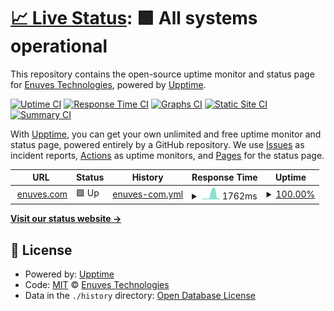 # [📈 Live Status](https://enuves.github.io/upptime): <!--live status--> **🟩 All systems operational**

This repository contains the open-source uptime monitor and status page for [Enuves Technologies](https://www.enuves.com), powered by [Upptime](https://github.com/upptime/upptime).

[![Uptime CI](https://github.com/enuves/upptime/workflows/Uptime%20CI/badge.svg)](https://github.com/upptime/upptime/actions?query=workflow%3A%22Uptime+CI%22)
[![Response Time CI](https://github.com/enuves/upptime/workflows/Response%20Time%20CI/badge.svg)](https://github.com/upptime/upptime/actions?query=workflow%3A%22Response+Time+CI%22)
[![Graphs CI](https://github.com/enuves/upptime/workflows/Graphs%20CI/badge.svg)](https://github.com/upptime/upptime/actions?query=workflow%3A%22Graphs+CI%22)
[![Static Site CI](https://github.com/enuves/upptime/workflows/Static%20Site%20CI/badge.svg)](https://github.com/upptime/upptime/actions?query=workflow%3A%22Static+Site+CI%22)
[![Summary CI](https://github.com/enuves/upptime/workflows/Summary%20CI/badge.svg)](https://github.com/upptime/upptime/actions?query=workflow%3A%22Summary+CI%22)

With [Upptime](https://upptime.js.org), you can get your own unlimited and free uptime monitor and status page, powered entirely by a GitHub repository. We use [Issues](https://github.com/enuves/upptime/issues) as incident reports, [Actions](https://github.com/enuves/upptime/actions) as uptime monitors, and [Pages](https://enuves.github.io/upptime) for the status page.

<!--start: status pages-->
<!-- This summary is generated by Upptime (https://github.com/upptime/upptime) -->
<!-- Do not edit this manually, your changes will be overwritten -->
<!-- prettier-ignore -->
| URL | Status | History | Response Time | Uptime |
| --- | ------ | ------- | ------------- | ------ |
| <img alt="" src="https://favicons.githubusercontent.com/www.enuves.com" height="13"> [enuves.com](https://www.enuves.com) | 🟩 Up | [enuves-com.yml](https://github.com/enuves/upptime/commits/HEAD/history/enuves-com.yml) | <details><summary><img alt="Response time graph" src="./graphs/enuves-com/response-time-week.png" height="20"> 1762ms</summary><br><a href="https://enuves.github.io/upptime/history/enuves-com"><img alt="Response time 867" src="https://img.shields.io/endpoint?url=https%3A%2F%2Fraw.githubusercontent.com%2Fenuves%2Fupptime%2FHEAD%2Fapi%2Fenuves-com%2Fresponse-time.json"></a><br><a href="https://enuves.github.io/upptime/history/enuves-com"><img alt="24-hour response time 635" src="https://img.shields.io/endpoint?url=https%3A%2F%2Fraw.githubusercontent.com%2Fenuves%2Fupptime%2FHEAD%2Fapi%2Fenuves-com%2Fresponse-time-day.json"></a><br><a href="https://enuves.github.io/upptime/history/enuves-com"><img alt="7-day response time 1762" src="https://img.shields.io/endpoint?url=https%3A%2F%2Fraw.githubusercontent.com%2Fenuves%2Fupptime%2FHEAD%2Fapi%2Fenuves-com%2Fresponse-time-week.json"></a><br><a href="https://enuves.github.io/upptime/history/enuves-com"><img alt="30-day response time 755" src="https://img.shields.io/endpoint?url=https%3A%2F%2Fraw.githubusercontent.com%2Fenuves%2Fupptime%2FHEAD%2Fapi%2Fenuves-com%2Fresponse-time-month.json"></a><br><a href="https://enuves.github.io/upptime/history/enuves-com"><img alt="1-year response time 867" src="https://img.shields.io/endpoint?url=https%3A%2F%2Fraw.githubusercontent.com%2Fenuves%2Fupptime%2FHEAD%2Fapi%2Fenuves-com%2Fresponse-time-year.json"></a></details> | <details><summary><a href="https://enuves.github.io/upptime/history/enuves-com">100.00%</a></summary><a href="https://enuves.github.io/upptime/history/enuves-com"><img alt="All-time uptime 100.00%" src="https://img.shields.io/endpoint?url=https%3A%2F%2Fraw.githubusercontent.com%2Fenuves%2Fupptime%2FHEAD%2Fapi%2Fenuves-com%2Fuptime.json"></a><br><a href="https://enuves.github.io/upptime/history/enuves-com"><img alt="24-hour uptime 100.00%" src="https://img.shields.io/endpoint?url=https%3A%2F%2Fraw.githubusercontent.com%2Fenuves%2Fupptime%2FHEAD%2Fapi%2Fenuves-com%2Fuptime-day.json"></a><br><a href="https://enuves.github.io/upptime/history/enuves-com"><img alt="7-day uptime 100.00%" src="https://img.shields.io/endpoint?url=https%3A%2F%2Fraw.githubusercontent.com%2Fenuves%2Fupptime%2FHEAD%2Fapi%2Fenuves-com%2Fuptime-week.json"></a><br><a href="https://enuves.github.io/upptime/history/enuves-com"><img alt="30-day uptime 100.00%" src="https://img.shields.io/endpoint?url=https%3A%2F%2Fraw.githubusercontent.com%2Fenuves%2Fupptime%2FHEAD%2Fapi%2Fenuves-com%2Fuptime-month.json"></a><br><a href="https://enuves.github.io/upptime/history/enuves-com"><img alt="1-year uptime 100.00%" src="https://img.shields.io/endpoint?url=https%3A%2F%2Fraw.githubusercontent.com%2Fenuves%2Fupptime%2FHEAD%2Fapi%2Fenuves-com%2Fuptime-year.json"></a></details>

<!--end: status pages-->

[**Visit our status website →**](https://enuves.github.io/upptime)

## 📄 License

- Powered by: [Upptime](https://github.com/upptime/upptime)
- Code: [MIT](./LICENSE) © [Enuves Technologies](https://www.enuves.com)
- Data in the `./history` directory: [Open Database License](https://opendatacommons.org/licenses/odbl/1-0/)
